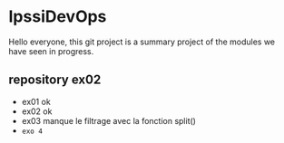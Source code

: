 
# IpssiDevOps

Hello everyone, this git project is a summary project of the modules we have seen in progress.
## repository ex02

- ex01 ok  
- ex02 ok 
- ex03 manque le filtrage avec la fonction split()
- `exo 4`
